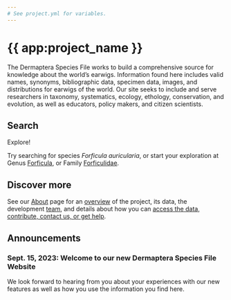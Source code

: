 ```yaml
---
# See project.yml for variables.
---
```


# {{ app:project_name }}
The Dermaptera Species File works to build a comprehensive source for knowledge about the world’s earwigs. Information found here includes valid names, synonyms, bibliographic data, specimen data, images, and distributions for earwigs of the world. Our site seeks to include and serve researchers in taxonomy, systematics, ecology, ethology, conservation, and evolution, as well as educators, policy makers, and citizen scientists.

## Search

<autocomplete-otu class="w-80 place-content-center" placeholder="Search by taxon name"/>

Explore!

Try searching for species _Forficula auricularia_, or start your exploration at Genus [Forficula]({{app:project_url}}/otus/888460/overview),  or Family [Forficulidae]({{app:project_url}}/otus/888282/overview).

## Discover more
See our [About](about) page for an [overview](about#overview) of the project, its data, the development [team](about#project-development-and-maintenance), and details about how you can [access the data, contribute, contact us, or get help](about#contribute-or-get-help). 

## Announcements

### Sept. 15, 2023: Welcome to our new Dermaptera Species File Website
<p>We look forward to hearing from you about your experiences with our new features as well as how you use the information you find here.</p>
